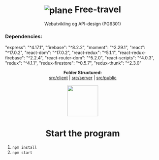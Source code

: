 # <h1 align="center"><img align="center" src="src/public/airplane.ico" alt="plane"/> Free-travel</h1> 

<p align="center"> Webutvikling og API-design (PG6301)</p>


### Dependencies: 
"express": "^4.17.1",
"firebase": "^8.2.2",
"moment": "^2.29.1",
"react": "^17.0.2",
"react-dom": "^17.0.2",
"react-redux": "^5.1.1",
"react-redux-firebase": "^2.2.4",
"react-router-dom": "^5.2.0",
"react-scripts": "^4.0.3",
"redux": "^4.1.1",
"redux-firestore": "^0.5.7",
"redux-thunk": "^2.3.0"


<p align="center">
  <b>Folder Structured:</b><br>
  <a href="#">src/client</a> |
  <a href="#">src/server</a> |
  <a href="#">src/public</a>
  <br><br>
  <img src="https://i.pinimg.com/originals/a2/d8/c3/a2d8c395b374be74c98052223abcab96.gif" wight=100px width=100px>
</p>


## <h1 align="center"> Start the program</h1>
1. `npm install`
2. `npm start`




